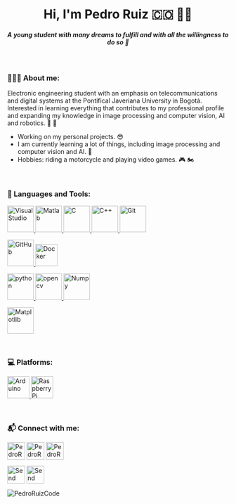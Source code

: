 <h1 align="center"> Hi, I'm Pedro Ruiz 🇨🇴 👋🏻 </h1>
<h5 align="center">A young student with many dreams to fulfill and with all the willingness to do so 🚀</h5>

<br />

<h3 align="left">👨🏻‍💻 About me:</h3>

Electronic engineering student with an emphasis on telecommunications and digital systems at the Pontifical Javeriana University in Bogotá. Interested in learning everything that contributes to my professional profile and expanding my knowledge in image processing and computer vision, AI and robotics. 📡 🤖

- Working on my personal projects. 😎
- I am currently learning a lot of things, including image processing and computer vision and AI. 👾
- Hobbies: riding a motorcycle and playing video games. 🎮 🏍️

<br />

<h3 align="left">🧰 Languages and Tools:</h3>

<p align="left">
<a href="https://code.visualstudio.com/" target="_blank"> <img src="https://upload.wikimedia.org/wikipedia/commons/thumb/9/9a/Visual_Studio_Code_1.35_icon.svg/512px-Visual_Studio_Code_1.35_icon.svg.png" alt="Visual Studio" height="60" /> </a>
<a href="https://www.mathworks.com/products/matlab.html" target="_blank"> <img src="https://cdn.icon-icons.com/icons2/2107/PNG/512/file_type_matlab_icon_130398.png" alt="Matlab" height="60" /> </a>
<a href="https://en.wikipedia.org/wiki/C_(programming_language)" target="_blank"> <img src="https://cdn.icon-icons.com/icons2/2415/PNG/512/c_original_logo_icon_146611.png" alt="C" height="60" /> </a>
<a href="https://es.wikipedia.org/wiki/C%2B%2B" target="_blank"> <img src="https://upload.wikimedia.org/wikipedia/commons/thumb/1/18/ISO_C%2B%2B_Logo.svg/306px-ISO_C%2B%2B_Logo.svg.png" alt="C++" height="60" /> </a>
<a href="https://git-scm.com/" target="_blank"> <img src="https://upload.wikimedia.org/wikipedia/commons/thumb/3/3f/Git_icon.svg/800px-Git_icon.svg.png" alt="Git" height="60" /> </a>

<a href="https://github.com/" target="_blank"> <img src="https://upload.wikimedia.org/wikipedia/commons/thumb/9/91/Octicons-mark-github.svg/1024px-Octicons-mark-github.svg.png" alt="GitHub" height="60" /> </a>
<a href="https://www.docker.com/" target="_blank"> <img src="https://upload.wikimedia.org/wikipedia/commons/7/79/Docker_%28container_engine%29_logo.png" alt="Docker" height="50" /> </a>

<a href="https://www.python.org" target="_blank"> <img src="https://cdn.icon-icons.com/icons2/2415/PNG/512/python_original_logo_icon_146381.png" alt="python" height="60" /> </a>
<a href="https://opencv.org/" target="_blank"> <img src="https://upload.wikimedia.org/wikipedia/commons/thumb/3/32/OpenCV_Logo_with_text_svg_version.svg/800px-OpenCV_Logo_with_text_svg_version.svg.png" alt="opencv" height="60" /> </a>
<a href="https://numpy.org/" target="_blank"> <img src="https://upload.wikimedia.org/wikipedia/commons/thumb/3/31/NumPy_logo_2020.svg/1280px-NumPy_logo_2020.svg.png" alt="Numpy" height="60" /> </a>

<a href="https://matplotlib.org/" target="_blank"> <img src="https://upload.wikimedia.org/wikipedia/commons/thumb/0/01/Created_with_Matplotlib-logo.svg/800px-Created_with_Matplotlib-logo.svg.png" alt="Matplotlib" height="60" /> </a>

</p>
<br />

<h3 align="left">💻 Platforms:</h3>

<p align="left"> 
<a href="https://www.arduino.cc/" target="_blank"> <img src="https://upload.wikimedia.org/wikipedia/commons/thumb/8/87/Arduino_Logo.svg/1024px-Arduino_Logo.svg.png" alt="Arduino" height="50" /> </a>
<a href="https://www.raspberrypi.org/" target="_blank"> <img src="https://cdn.icon-icons.com/icons2/2108/PNG/512/raspberry_pi_icon_130847.png" alt="Raspberry Pi" height="50" /> </a>
</p>
<br />

<h3 align="left">📬 Connect with me:</h3>

<p align="left">
<a href="https://www.facebook.com/pedroruiz2001" target="blank"><img align="center" src="https://cdn.icon-icons.com/icons2/1/PNG/256/social_facebook_fb_35.png" alt="PedroRuizCode on Facebook" height="40" /></a>
<a href="https://www.instagram.com/iampedroruiz/" target="blank"><img align="center" src="https://cdn.icon-icons.com/icons2/1/PNG/256/social_instagram_3.png" alt="PedroRuizCode on Instagram" height="40" /></a>
<a href="https://twitter.com/iampedroruiz" target="blank"><img align="center" src="https://cdn.icon-icons.com/icons2/1/PNG/256/social_Twitter_38.png" alt="PedroRuizCode on Twitter" height="40" /></a>

<a href="mailto:pedroruizzarate@gmail.com"><img align="center" src="https://cdn.icon-icons.com/icons2/656/PNG/512/mail_email_message_electronic_online_web_icon-icons.com_59986.png" alt="Send me an email to my personal account" height="40" /></a>
<a href="mailto:pedro.ruiz@javeriana.edu.co"><img align="center" src="https://cdn.icon-icons.com/icons2/656/PNG/512/mail_email_message_electronic_online_web_icon-icons.com_59986.png" alt="Send me an email to my educational account" height="40" /></a>
</p>

<p align="left"> <img src="https://komarev.com/ghpvc/?username=PedroRuizCode&label=Profile%20views&color=0e75b6&style=flat" alt="PedroRuizCode" /> </p>
